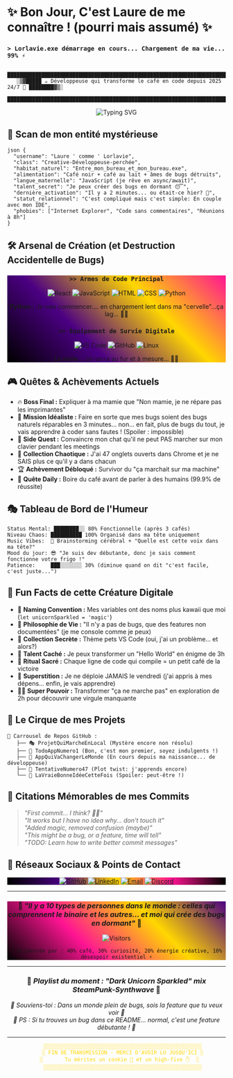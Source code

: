 # ✨ Bon Jour, C'est Laure de me connaître ! (pourri mais assumé) ✨
### `> Lorlavie.exe démarrage en cours... Chargement de ma vie... 99% ⚡` 

```ascii
    █████████████████████████████████████████████████████████████████████████████████████
   ░▒▓█████ ☕ Développeuse qui transforme le café en code depuis 2025 24/7 💜 ████████▓▒░
    █████████████████████████████████████████████████████████████████████████████████████
```

<div align="center">
  
![Typing SVG](https://readme-typing-svg.herokuapp.com/?color=FFD700&size=26&center=true&vCenter=true&width=1000&height=100&lines=🌸+Développeuse+qui+code+en+Kigurumi+Licorne+🦄;⚙️+Je+transforme+le+café+en+bugs...+euh+en+code+☕;🚀+Ma+mission:+sauver+le+monde+un+BUG+à+la+fois+💫;🎮+Error+418:+Je+suis+une+théière,+pas+un+café+🫖;💜+Debugging+level:+Parler+aux+humains+💀;)

</div>

## 🔮 Scan de mon entité mystérieuse

```
json {
  "username": "Laure ' comme ' Lorlavie",
  "class": "Creative-Développeuse-perchée",
  "habitat_naturel": "Entre_mon_bureau_et_mon_bureau.exe",
  "alimentation": "Café noir + café au lait + âmes de bugs détruits",
  "langue_maternelle": "JavaScript (je rêve en async/await)",
  "talent_secret": "Je peux créer des bugs en dormant 😴",
  "dernière_activation": "Il y a 2 minutes... ou était-ce hier? 🤔",
  "statut_relationnel": "C'est compliqué mais c'est simple: En couple avec mon IDE",
  "phobies": ["Internet Explorer", "Code sans commentaires", "Réunions à 8h"]
}
```
## 🛠️ Arsenal de Création (et Destruction Accidentelle de Bugs)

<div align="center" style="background: linear-gradient(45deg, #000000, #4B0082, #FFD700, #FF1493);">

### `>> Armes de Code Principal`
![React](https://img.shields.io/badge/React-FFD700?style=for-the-badge&logo=react&logoColor=000000&labelColor=FF1493)
![JavaScript](https://img.shields.io/badge/JavaScript-FFD700?style=for-the-badge&logo=javascript&logoColor=000000&labelColor=FF1493)
![HTML](https://img.shields.io/badge/HTML5-FF1493?style=for-the-badge&logo=html5&logoColor=000000&labelColor=4B0082)
![CSS](https://img.shields.io/badge/CSS3-4B0082?style=for-the-badge&logo=css3&logoColor=FFD700&labelColor=000000)
![Python](https://img.shields.io/badge/Python-000000?style=for-the-badge&logo=python&logoColor=FFD700&labelColor=4B0082&message=En%20Chargement...)

**Python :** Je vais commencer.... en chargement lent dans ma "cervelle"...ça lag... 🧠💭

### `>> Équipement de Survie Digitale`
![VS Code](https://img.shields.io/badge/VS%20Code-000000?style=for-the-badge&logo=visual%20studio%20code&logoColor=FF1493&labelColor=4B0082)
![GitHub](https://img.shields.io/badge/GitHub-FFD700?style=for-the-badge&logo=github&logoColor=000000&labelColor=FF1493)
![Linux](https://img.shields.io/badge/Linux-FF1493?style=for-the-badge&logo=linux&logoColor=000000&labelColor=FFD700)

**Le reste...** on verra au fur et à mesure... 🎲✨

</div>

## 🎮 Quêtes & Achèvements Actuels

- 🔥 **Boss Final :** Expliquer à ma mamie que "Non mamie, je ne répare pas les imprimantes"
- 🌟 **Mission Idéaliste :** Faire en sorte que mes bugs soient des bugs naturels réparables en 3 minutes... non... en fait, plus de bugs du tout, je vais apprendre à coder sans fautes ! (Spoiler : impossible)
- 🚀 **Side Quest :** Convaincre mon chat qu'il ne peut PAS marcher sur mon clavier pendant les meetings
- 💎 **Collection Chaotique :** J'ai 47 onglets ouverts dans Chrome et je ne SAIS plus ce qu'il y a dans chacun
- 🏆 **Achèvement Débloqué :** Survivor du "ça marchait sur ma machine"
- 🎯 **Quête Daily :** Boire du café avant de parler à des humains (99.9% de réussite)

## 🎭 Tableau de Bord de l'Humeur

```
Status Mental: ████████░░ 80% Fonctionnelle (après 3 cafés)
Niveau Chaos: ██████████ 100% Organisé dans ma tête uniquement  
Music Vibes:  🎵 Brainstorming cérébral + "Quelle est cette voix dans ma tête?"
Mood du jour: 😎 "Je suis dev débutante, donc je sais comment fonctionne votre frigo !"
Patience:     ███░░░░░░░ 30% (diminue quand on dit "c'est facile, c'est juste...")
```

## 🌸 Fun Facts de cette Créature Digitale

- 🦄 **Naming Convention :** Mes variables ont des noms plus kawaii que moi (`let unicornSparkled = 'magic'`)
- 🍜 **Philosophie de Vie :** "Il n'y a pas de bugs, que des features non documentées" (je me console comme je peux)
- 🎨 **Collection Secrète :** Thème pets VS Code (oui, j'ai un problème... et alors?)
- 🤖 **Talent Caché :** Je peux transformer un "Hello World" en énigme de 3h
- 🍕 **Ritual Sacré :** Chaque ligne de code qui compile = un petit café de la victoire
- 🎲 **Superstition :** Je ne déploie JAMAIS le vendredi (j'ai appris à mes dépens... enfin, je vais apprendre)
- 🦸‍♀️ **Super Pouvoir :** Transformer "ça ne marche pas" en exploration de 2h pour découvrir une virgule manquante

## 🎪 Le Cirque de mes Projets

```
🎠 Carrousel de Repos GitHub : 
   ├── 🎭 ProjetQuiMarcheEnLocal (Mystère encore non résolu)
   ├── 🎨 TodoAppNumero1 (Bon, c'est mon premier, soyez indulgents !)
   ├── 🚀 AppQuiVaChangerLeMonde (En cours depuis ma naissance... de développeuse)
   ├── 🐛 TentativeNumero47 (Plot twist: j'apprends encore)
   └── 🌟 LaVraieBonneIdéeCetteFois (Spoiler: peut-être !)
```

## 💬 Citations Mémorables de mes Commits

> *"First commit... I think? 🤷‍♀️"*  
> *"It works but I have no idea why... don't touch it"*  
> *"Added magic, removed confusion (maybe)"*  
> *"This might be a bug, or a feature, time will tell"*  
> *"TODO: Learn how to write better commit messages"*

## 💌 Réseaux Sociaux & Points de Contact

<div align="center" style="background: linear-gradient(90deg, #000000, #4B0082, #FFD700, #FF1493, #000000);">

[![GitHub](https://img.shields.io/badge/GitHub-000000?style=for-the-badge&logo=github&logoColor=FFD700&labelColor=4B0082)](https://github.com/LaureLavie)
[![LinkedIn](https://img.shields.io/badge/LinkedIn-FF1493?style=for-the-badge&logo=linkedin&logoColor=000000&labelColor=FFD700)](https://www.linkedin.com/in/laurelavie/)
[![Email](https://img.shields.io/badge/Email-4B0082?style=for-the-badge&logo=gmail&logoColor=FFD700&labelColor=FF1493)](#lorlavie@gmail.com)
[![Discord](https://img.shields.io/badge/Discord-FFD700?style=for-the-badge&logo=discord&logoColor=000000&labelColor=FF1493)](https://discord.com/channels/@laurelavie)

</div>

---

<div align="center" style="background: linear-gradient(45deg, #000000, #FF1493, #FFD700, #4B0082);">
  
### 💫 *"Il y a 10 types de personnes dans le monde : celles qui comprennent le binaire et les autres... et moi qui crée des bugs en dormant"* 💫

![Visitors](https://komarev.com/ghpvc/?username=LaureLavie&color=FF1493&style=for-the-badge&label=STALKERS&labelColor=000000)

```
⚡ Alimentée par : 40% café, 30% curiosité, 20% énergie créative, 10% désespoir existentiel ⚡
```

</div>

---

<div align="center">
  
### 🎵 *Playlist du moment : "Dark Unicorn Sparkled" mix SteamPunk-Synthwave* 🎵

*🌙 Souviens-toi : Dans un monde plein de bugs, sois la feature que tu veux voir 🌙*  
*💜 PS : Si tu trouves un bug dans ce README... normal, c'est une feature débutante ! 💜*

</div>

---

<div align="center" style="color: #FFD700;">

```
    ░░░░░░░░░░░░░░░░░░░░░░░░░░░░░░░░░░░░░░░░░░░░░░░░░░░
    ░ FIN DE TRANSMISSION - MERCI D'AVOIR LU JUSQU'ICI ░
    ░       Tu mérites un cookie 🍪 et un high-five ✋  ░  
    ░░░░░░░░░░░░░░░░░░░░░░░░░░░░░░░░░░░░░░░░░░░░░░░░░░░
```

</div>
